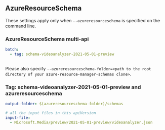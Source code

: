 ## AzureResourceSchema

These settings apply only when `--azureresourceschema` is specified on the command line.

### AzureResourceSchema multi-api

``` yaml $(azureresourceschema) && $(multiapi)
batch:
  - tag: schema-videoanalyzer-2021-05-01-preview
  
```

Please also specify `--azureresourceschema-folder=<path to the root directory of your azure-resource-manager-schemas clone>`.

### Tag: schema-videoanalyzer-2021-05-01-preview and azureresourceschema

``` yaml $(tag) == 'schema-videoanalyzer-2021-05-01-preview' && $(azureresourceschema)
output-folder: $(azureresourceschema-folder)/schemas

# all the input files in this apiVersion
input-file:
  - Microsoft.Media/preview/2021-05-01-preview/videoanalyzer.json
```
